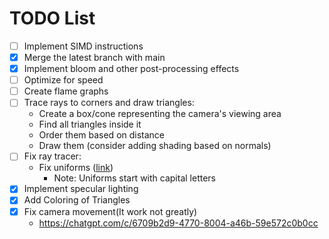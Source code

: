 
# TODO List

- [ ] Implement SIMD instructions
- [X] Merge the latest branch with main
- [X] Implement bloom and other post-processing effects
- [ ] Optimize for speed
- [ ] Create flame graphs
- [ ] Trace rays to corners and draw triangles:
  - Create a box/cone representing the camera's viewing area
  - Find all triangles inside it
  - Order them based on distance
  - Draw them (consider adding shading based on normals)
- [ ] Fix ray tracer:
  - Fix uniforms ([link](https://github.com/tinne26/kage-desk/blob/main/docs/tutorials/intro/06_uniforms.md))
    - Note: Uniforms start with capital letters
- [X] Implement specular lighting
- [X] Add Coloring of Triangles
- [X] Fix camera movement(It work not greatly)
  - <https://chatgpt.com/c/6709b2d9-4770-8004-a46b-59e572c0b0cc>
